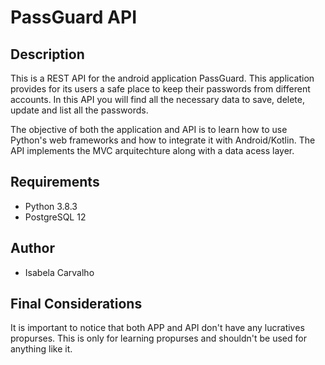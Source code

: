 # PassGuard API

## Description

This is a REST API for the android application PassGuard. This application provides for its users a safe place to keep their passwords from different accounts. In this API you will find all the necessary data to save, delete, update and list all the passwords.

The objective of both the application and API is to learn how to use Python's web frameworks and how to integrate it with Android/Kotlin. The API implements the MVC arquitechture along with a data acess layer.

## Requirements

* Python 3.8.3
* PostgreSQL 12

## Author

* Isabela Carvalho

## Final Considerations

It is important to notice that both APP and API don't have any lucratives propurses. This is only for learning propurses and shouldn't be used for anything like it.  